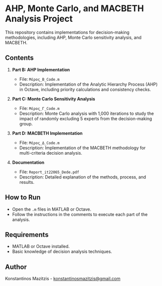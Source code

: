 # AHP, Monte Carlo, and MACBETH Analysis Project
This repository contains implementations for decision-making methodologies, including AHP, Monte Carlo sensitivity analysis, and MACBETH.

## Contents
1. **Part B: AHP Implementation**
   - File: `Μέρος_Β_Code.m`
   - Description: Implementation of the Analytic Hierarchy Process (AHP) in Octave, including priority calculations and consistency checks.

2. **Part C: Monte Carlo Sensitivity Analysis**
   - File: `Μέρος_Γ_Code.m`
   - Description: Monte Carlo analysis with 1,000 iterations to study the impact of randomly excluding 5 experts from the decision-making group.

3. **Part D: MACBETH Implementation**
   - File: `Μέρος_Δ_Code.m`
   - Description: Implementation of the MACBETH methodology for multi-criteria decision analysis.

4. **Documentation**
   - File: `Report_it22065_Dede.pdf`
   - Description: Detailed explanation of the methods, process, and results.

## How to Run
- Open the `.m` files in MATLAB or Octave.
- Follow the instructions in the comments to execute each part of the analysis.

## Requirements
- MATLAB or Octave installed.
- Basic knowledge of decision analysis techniques.

## Author
Konstantinos Mazitzis - konstantinosmazitzis@gmail.com

